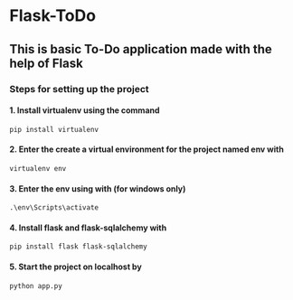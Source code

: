 # Flask-ToDo

## This is basic To-Do application made with the help of Flask

### Steps for setting up the project 

#### 1. Install virtualenv using the command
` pip install virtualenv `
#### 2. Enter the create a virtual environment for the project named env with 
` virtualenv env `
#### 3. Enter the env using with (for windows only)
` .\env\Scripts\activate `
#### 4. Install flask and flask-sqlalchemy with
` pip install flask flask-sqlalchemy `
#### 5. Start the project on localhost by
` python app.py `